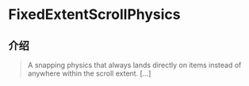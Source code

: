 # FixedExtentScrollPhysics

## 介绍

> A snapping physics that always lands directly on items instead of anywhere within the scroll extent. [...]

